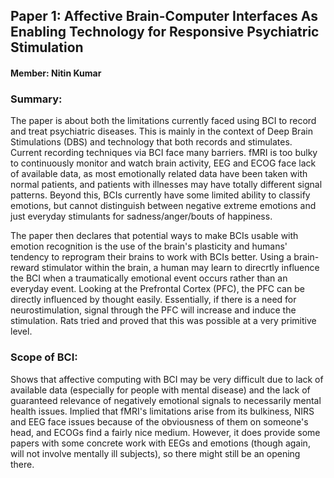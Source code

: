 ## Paper 1: Affective Brain-Computer Interfaces As Enabling Technology for Responsive Psychiatric Stimulation
#### Member: Nitin Kumar

### Summary:
The paper is about both the limitations currently faced using BCI to record and treat psychiatric diseases. This is mainly in the context of Deep Brain Stimulations (DBS) and technology that both records and stimulates. Current recording techniques via BCI face many barriers. fMRI is too bulky to continuously monitor and watch brain activity, EEG and ECOG face lack of available data, as most emotionally related data have been taken with normal patients, and patients with illnesses may have totally different signal patterns. Beyond this, BCIs currently have some limited ability to classify emotions, but cannot distinguish between negative extreme emotions and just everyday stimulants for sadness/anger/bouts of happiness.

The paper then declares that potential ways to make BCIs usable with emotion recognition is the use of the brain's plasticity and humans' tendency to reprogram their brains to work with BCIs better. Using a brain-reward stimulator within the brain, a human may learn to direcrtly influence the BCI when a traumatically emotional event occurs rather than an everyday event. Looking at the Prefrontal Cortex (PFC), the PFC can be directly influenced by thought easily. Essentially, if there is a need for neurostimulation, signal through the PFC will increase and induce the stimulation. Rats tried and proved that this was possible at a very primitive level.

### Scope of BCI:
Shows that affective computing with BCI may be very difficult due to lack of available data (especially for people with mental disease) and the lack of guaranteed relevance of negatively emotional signals to necessarily mental health issues. Implied that fMRI's limitations arise from its bulkiness, NIRS and EEG face issues because of the obviousness of them on someone's head, and ECOGs find a fairly nice medium. However, it does provide some papers with some concrete work with EEGs and emotions (though again, will not involve mentally ill subjects), so there might still be an opening there.
